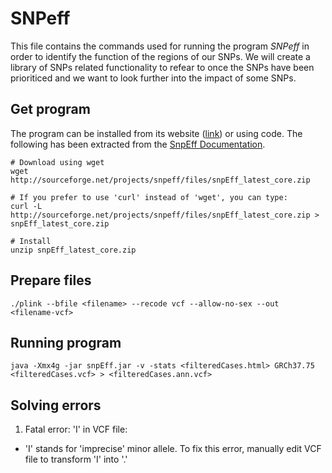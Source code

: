 # SNPeff

This file contains the commands used for running the program *SNPeff* in order to identify the function of the regions of our SNPs. We will create a library of SNPs related functionality to refear to once the SNPs have been prioriticed and we want to look further into the impact of some SNPs.

## Get program  
The program can be installed from its website ([link](http://snpeff.sourceforge.net/)) or using code. The following has been extracted from the [SnpEff Documentation](http://snpeff.sourceforge.net/SnpEff_manual.html#run).

    # Download using wget
    wget http://sourceforge.net/projects/snpeff/files/snpEff_latest_core.zip

    # If you prefer to use 'curl' instead of 'wget', you can type:
    curl -L http://sourceforge.net/projects/snpeff/files/snpEff_latest_core.zip > snpEff_latest_core.zip

    # Install
    unzip snpEff_latest_core.zip 
    
## Prepare files
    ./plink --bfile <filename> --recode vcf --allow-no-sex --out <filename-vcf>

## Running program

    java -Xmx4g -jar snpEff.jar -v -stats <filteredCases.html> GRCh37.75 <filteredCases.vcf> > <filteredCases.ann.vcf>
    
## Solving errors
1. Fatal error: 'I' in VCF file:
- 'I' stands for 'imprecise' minor allele. To fix this error, manually edit VCF file to transform 'I' into '.'
